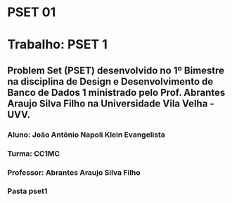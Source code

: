 # PSET 01
<!DOCTYPE html>
<html>

<body>
  <h1>Trabalho: PSET 1</h1>
  <h2>Problem Set (PSET) desenvolvido no 1º Bimestre na disciplina de Design e Desenvolvimento de Banco de Dados 1 ministrado pelo Prof. Abrantes Araujo Silva Filho na Universidade Vila Velha - UVV.</h2>
  <h3>Aluno: João Antônio Napoli Klein Evangelista</h3>
  <h3>Turma: CC1MC</h3>
  <h3>Professor: Abrantes Araujo Silva Filho</h3>
  <h3>Pasta pset1 </h3>
 
</body>
</html>
